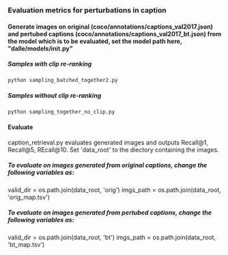 ### Evaluation metrics for perturbations in caption


#### Generate images on original (coco/annotations/captions_val2017.json) and pertubed captions (coco/annotations/captions_val2017_bt.json) from the model which is to be evaluated, set the model path here, "dalle/models/__init__.py"

##### Samples with clip re-ranking
```shell
python sampling_batched_together2.py
```
##### Samples without clip re-ranking
```shell
python sampling_together_no_clip.py
```

#### Evaluate
caption_retrieval.py evaluates generated images and outputs Recall@1, Recall@5, REcall@10. Set 'data_root' to the diectory containing the images.

##### To evaluate on images generated from original captions, change the following variables as:

valid_dir = os.path.join(data_root, 'orig')
imgs_path = os.path.join(data_root, 'orig_map.tsv')

##### To evaluate on images generated from pertubed captions, change the following variables as:

valid_dir = os.path.join(data_root, 'bt')
imgs_path = os.path.join(data_root, 'bt_map.tsv')


